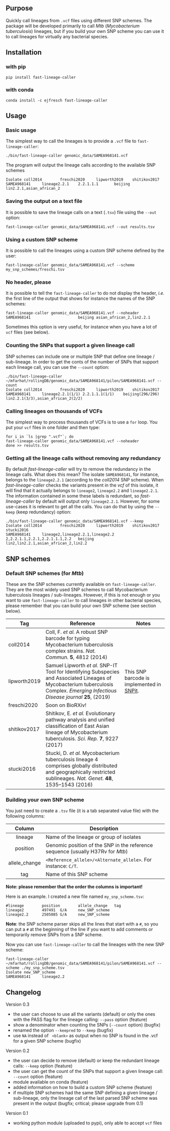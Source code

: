 ## Purpose
Quickly call lineages from `.vcf` files using different SNP schemes. The package will be developed primarily to call *Mtb* (_Mycobacterium tuberculosis_) lineages, but if you build your own SNP scheme you can use it to call lineages for virtually any bacterial species.

## Installation

### with pip

```
pip install fast-lineage-caller
```

### with conda

```
conda install -c ejfresch fast-lineage-caller
```

## Usage
### Basic usage
The simplest way to call the lineages is to provide a `.vcf` file to `fast-lineage-caller`:
```
./bin/fast-lineage-caller genomic_data/SAMEA968141.vcf 
```
The program will output the lineage calls according to the available SNP schemes
```
Isolate coll2014        freschi2020     lipworth2019    shitikov2017
SAMEA968141     lineage2.2.1    2.2.1.1.1       beijing lin2.2.1,asian_african_2 
```
### Saving the output on a text file
It is possible to save the lineage calls on a text (`.tsv`) file using the `--out` option: 
```
fast-lineage-caller genomic_data/SAMEA968141.vcf --out results.tsv
```
### Using a custom SNP scheme
It is possible to call the lineages using a custom SNP scheme defined by the user: 
```
fast-lineage-caller genomic_data/SAMEA968141.vcf --scheme my_snp_schemes/freschi.tsv
```
### No header, please
It is possible to tell the `fast-lineage-caller` to do not display the header, *i.e.* the first line of the output that shows for instance the names of the SNP schemes:

```
fast-lineage-caller genomic_data/SAMEA968141.vcf --noheader
SAMEA968141                     beijing asian_african_2,lin2.2.1
```

Sometimes this option is very useful, for instance when you have a lot of `vcf` files (see below).

### Counting the SNPs that support a given lineage call

SNP schemes can include one or multiple SNP that define one lineage / sub-lineage. In order to get the conts of the number of SNPs that support each lineage call, you can use the `--count` option:

```
./bin/fast-lineage-caller ~/mfarhat/rollingDB/genomic_data/SAMEA968141/pilon/SAMEA968141.vcf --count
Isolate coll2014        freschi2020     lipworth2019    shitikov2017
SAMEA968141     lineage2.2.1(1/1) 2.2.1.1.1(1/1)    beijing(296/296)    lin2.2.1(3/3),asian_african_2(2/2)
```

### Calling lineages on thousands of VCFs

The simplest way to process thousands of VCFs is to use a `for` loop. You put your `vcf` files in one folder and then type:

```
for i in `ls |grep ".vcf"`; do
fast-lineage-caller genomic_data/SAMEA968141.vcf --noheader
done >> results.tsv
```

### Getting all the lineage calls without removing any redundancy

By default *fast-lineage-caller* will try to remove the redundancy in the lineage calls. What does this mean? The isolate `SAMEA968141`, for instance, belongs to the `lineage2.2.1` (according to the *coll2014* SNP scheme).  When *fast-lineage-caller* checks the variants present in the *vcf* of this isolate, it will find that it actually belongs to `lineage2`, `lineage2.2` and `lineage2.2.1`. The information contained in some these labels is redundant, so *fast-lineage-caller* by default will output only `lineage2.2.1`. However, for some use-cases it is relevant to get all the calls. You can do that by using the `--keep` (keep redundancy) option:

```
./bin/fast-lineage-caller genomic_data/SAMEA968141.vcf --keep
Isolate coll2014        freschi2020     lipworth2019    shitikov2017    stucki2016
SAMEA968141     lineage2,lineage2.2.1,lineage2.2        2,2.2.1.1,2.2.1,2.2.1.1.1,2.2   beijing lin2,lin2.2.1,asian_african_2,lin2.2
```

## SNP schemes

### Default SNP schemes (for *Mtb*)

These are the SNP schemes currently available on `fast-lineage-caller`. They are the most widely used SNP schemes to call Mycobacterium tuberculosis lineages / sub-lineages. However, if this is not enough or you want to use `fast-lineage-caller` to call lineages in other bacterial species, please remember that you can build your own SNP scheme (see section below).

| Tag          | Reference                                                    | Notes                                                        |
| ------------ | ------------------------------------------------------------ | ------------------------------------------------------------ |
| coll2014     | Coll, F. *et al.* A robust SNP barcode for typing Mycobacterium tuberculosis complex strains. *Nat. Commun.* **5**, 4812 (2014) |                                                              |
| lipworth2019 | Samuel Lipworth *et al.* SNP-IT Tool for Identifying Subspecies and Associated Lineages of Mycobacterium tuberculosis Complex. *Emerging Infectious Disease journal* **25**, (2019) | This SNP barcode is implemented in [SNPit](https://github.com/philipwfowler/snpit). |
| freschi2020  | Soon on BioRXiv!                                             |                                                              |
| shitikov2017 | Shitikov, E. *et al.* Evolutionary pathway analysis and unified classification of East Asian lineage of Mycobacterium tuberculosis. *Sci. Rep.* **7**, 9227 (2017) |                                                              |
| stucki2016   | Stucki, D. *et al.* Mycobacterium tuberculosis lineage 4 comprises globally distributed and geographically restricted sublineages. *Nat. Genet.* **48**, 1535–1543 (2016) |                                                              |

### Building your own SNP scheme

You just need to create a `.tsv` file (it is a tab separated value file) with the following columns:

|    Column     | Description                                                  |
| :-----------: | ------------------------------------------------------------ |
|    lineage    | Name of the lineage or group of isolates                     |
|   position    | Genomic position of the SNP in the reference sequence (usually H37Rv for *Mtb*) |
| allele_change | `<Reference_allele>/<Alternate_allele>`. For instance: `C/T`. |
|      tag      | Name of this SNP scheme                                      |

**Note: please remember that the order the columns is important!**



Here is an example. I created a new file named `my_snp_scheme.tsv`:

```
#lineage        position        allele_change   tag
lineage2        497491  G/A     new_SNP_scheme
lineage2.2      2505085 G/A     new_SNP_scheme
```

**Note**: the SNP scheme parser skips all the lines that start with a `#`, so you can put a `#` at the beginning of the line if you want to add comments or temporarily remove SNPs from a SNP scheme.



Now you can use `fast-lineage-caller` to call the lineages with the new SNP scheme:

```
fast-lineage-caller ~/mfarhat/rollingDB/genomic_data/SAMEA968141/pilon/SAMEA968141.vcf --scheme ./my_snp_scheme.tsv 
Isolate new_SNP_scheme
SAMEA968141     lineage2.2
```



## Changelog

Version 0.3

- the user can choose to use all the variants (default) or only the ones with the PASS flag for the lineage calling: `--pass` option (feature)
- show a denominator when counting the SNPs (`--count` option) (bugfix)
- renamed the option `--keepred` to `--keep` (bugfix)
- use `NA` instead of ` <blank>` as output when no SNP is found in the .vcf for a given SNP scheme (bugfix)

Version 0.2

- the user can decide to  remove (default) or keep the redundant lineage calls: `--keep` option (feature)
- the user can get the count of the SNPs that support a given lineage call: `--count` option (feature)
- module available on conda (feature)
- added information on how to build a custom SNP scheme (feature)
- if multiple SNP schemes had the same SNP defining a given lineage / sub-lineage, only the lineage call of the last parsed SNP scheme was present in the output (bugfix; critical; please upgrade from 0.1)

Version 0.1

- working python module (uploaded to pypi), only able to accept `vcf` files

